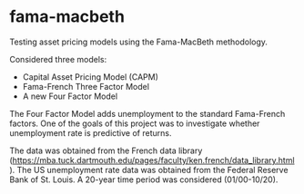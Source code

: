 # fama-macbeth
Testing asset pricing models using the Fama-MacBeth methodology.

Considered three models:
- Capital Asset Pricing Model (CAPM)
- Fama-French Three Factor Model
- A new Four Factor Model

The Four Factor Model adds unemployment to the standard Fama-French factors. One of the goals of this project was to investigate whether unemployment rate is predictive of returns.

The data was obtained from the French data library (https://mba.tuck.dartmouth.edu/pages/faculty/ken.french/data_library.html). The US unemployment rate data was obtained from the Federal Reserve Bank of St. Louis. A 20-year time period was considered (01/00-10/20).
